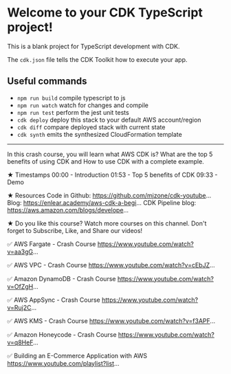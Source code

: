 # Welcome to your CDK TypeScript project!

This is a blank project for TypeScript development with CDK.

The `cdk.json` file tells the CDK Toolkit how to execute your app.

## Useful commands

 * `npm run build`   compile typescript to js
 * `npm run watch`   watch for changes and compile
 * `npm run test`    perform the jest unit tests
 * `cdk deploy`      deploy this stack to your default AWS account/region
 * `cdk diff`        compare deployed stack with current state
 * `cdk synth`       emits the synthesized CloudFormation template


-----------------------------------------

In this crash course, you will learn what AWS CDK is? What are the top 5 benefits of using CDK and How to use CDK with a complete example. 

★ Timestamps
00:00 - Introduction
01:53 - Top 5 benefits of CDK
09:33 - Demo

★ Resources
Code in Github: https://github.com/mjzone/cdk-youtube...
Blog: https://enlear.academy/aws-cdk-a-begi...
CDK Pipeline blog: https://aws.amazon.com/blogs/develope...

★ Do you like this course? Watch more courses on this channel. Don't forget to Subscribe, Like, and Share our videos! 

✅  AWS Fargate - Crash Course
https://www.youtube.com/watch?v=aa3gG...

✅  AWS VPC - Crash Course
https://www.youtube.com/watch?v=cEbJZ...

✅  Amazon DynamoDB - Crash Course
https://www.youtube.com/watch?v=OfZgH...

✅  AWS AppSync - Crash Course
https://www.youtube.com/watch?v=Ruj2C...

✅  AWS KMS - Crash Course
https://www.youtube.com/watch?v=f3APF...

✅ Amazon Honeycode - Crash Course
https://www.youtube.com/watch?v=q8HeF...

✅ Building an E-Commerce Application with AWS 
https://www.youtube.com/playlist?list...

